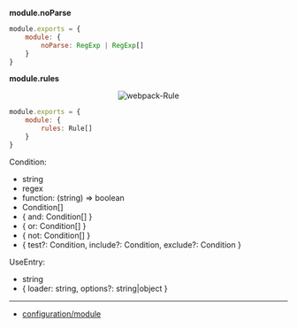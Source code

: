 __module.noParse__

```js
module.exports = {
    module: {
        noParse: RegExp | RegExp[]
    }
}
```

__module.rules__

<p align="center"><img src="http://ocv7sq6bh.bkt.clouddn.com/webpack-Rule.svg?1" alt="webpack-Rule"></p>

```js
module.exports = {
    module: {
        rules: Rule[]
    }
}
```

Condition:

- string
- regex
- function: (string) => boolean
- Condition[]
- { and: Condition[] }
- { or: Condition[] }
- { not: Condition[] }
- { test?: Condition, include?: Condition, exclude?: Condition }

UseEntry:

- string
- { loader: string, options?: string|object }

---

- [configuration/module](https://webpack.js.org/configuration/module/)
